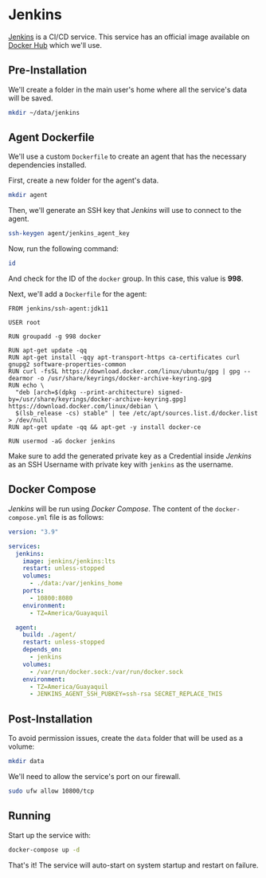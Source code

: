 # Jenkins

[Jenkins](https://www.jenkins.io/) is a CI/CD service. This service has an official image available on [Docker Hub](https://hub.docker.com/r/jenkins/jenkins) which we'll use.

## Pre-Installation

We'll create a folder in the main user's home where all the service's data will be saved.

```bash
mkdir ~/data/jenkins
```

## Agent Dockerfile

We'll use a custom `Dockerfile` to create an agent that has the necessary dependencies installed.

First, create a new folder for the agent's data.

```bash
mkdir agent
```

Then, we'll generate an SSH key that *Jenkins* will use to connect to the agent.

```bash
ssh-keygen agent/jenkins_agent_key
```

Now, run the following command:

```bash
id
```

And check for the ID of the `docker` group. In this case, this value is **998**.

Next, we'll add a `Dockerfile` for the agent:

```docker
FROM jenkins/ssh-agent:jdk11

USER root

RUN groupadd -g 998 docker

RUN apt-get update -qq
RUN apt-get install -qqy apt-transport-https ca-certificates curl gnupg2 software-properties-common
RUN curl -fsSL https://download.docker.com/linux/ubuntu/gpg | gpg --dearmor -o /usr/share/keyrings/docker-archive-keyring.gpg
RUN echo \
  "deb [arch=$(dpkg --print-architecture) signed-by=/usr/share/keyrings/docker-archive-keyring.gpg] https://download.docker.com/linux/debian \
  $(lsb_release -cs) stable" | tee /etc/apt/sources.list.d/docker.list > /dev/null
RUN apt-get update -qq && apt-get -y install docker-ce

RUN usermod -aG docker jenkins
```

Make sure to add the generated private key as a Credential inside *Jenkins* as an SSH Username with private key with `jenkins` as the username.

## Docker Compose

*Jenkins* will be run using *Docker Compose*. The content of the `docker-compose.yml` file is as follows:

```yaml
version: "3.9"

services:
  jenkins:
    image: jenkins/jenkins:lts
    restart: unless-stopped
    volumes:
      - ./data:/var/jenkins_home
    ports:
      - 10800:8080
    environment:
      - TZ=America/Guayaquil

  agent:
    build: ./agent/
    restart: unless-stopped
    depends_on:
      - jenkins
    volumes:
      - /var/run/docker.sock:/var/run/docker.sock
    environment:
      - TZ=America/Guayaquil
      - JENKINS_AGENT_SSH_PUBKEY=ssh-rsa SECRET_REPLACE_THIS
```

## Post-Installation

To avoid permission issues, create the `data` folder that will be used as a volume:

```bash
mkdir data
```

We'll need to allow the service's port on our firewall.

```bash
sudo ufw allow 10800/tcp
```

## Running

Start up the service with:

```bash
docker-compose up -d
```

That's it! The service will auto-start on system startup and restart on failure.
